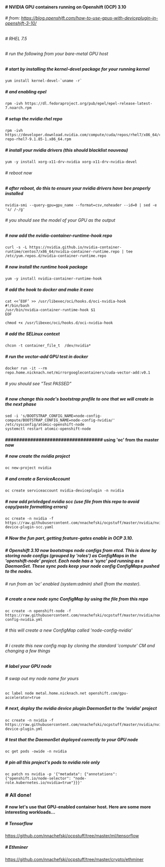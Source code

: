 ####  # NVIDIA GPU containers running on Openshift (OCP) 3.10
###### # from: https://blog.openshift.com/how-to-use-gpus-with-deviceplugin-in-openshift-3-10/ 
 
###### # RHEL 7.5
###### # run the following from your bare-metal GPU host
##### # start by installing the kernel-devel package for your running kernel
```
yum install kernel-devel-`uname -r`
```
##### # and enabling epel
```
rpm -ivh https://dl.fedoraproject.org/pub/epel/epel-release-latest-7.noarch.rpm
```
##### # setup the nvidia rhel repo 
```
rpm -ivh https://developer.download.nvidia.com/compute/cuda/repos/rhel7/x86_64/cuda-repo-rhel7-9.1.85-1.x86_64.rpm 
```
##### # install your nvidia drivers (this should blacklist nouveau)
```
yum -y install xorg-x11-drv-nvidia xorg-x11-drv-nvidia-devel
```
###### # reboot now
##### # after reboot, do this to ensure your nvidia drivers have bee properly installed
```
nvidia-smi --query-gpu=gpu_name --format=csv,noheader --id=0 | sed -e 's/ /-/g'
```
###### # you should see the model of your GPU as the output
##### # now add the nvidia-container-runtime-hook repo
```
curl -s -L https://nvidia.github.io/nvidia-container-runtime/centos7/x86_64/nvidia-container-runtime.repo | tee /etc/yum.repos.d/nvidia-container-runtime.repo
```
##### # now install the runtime hook package
```
yum -y install nvidia-container-runtime-hook
```
##### # add the hook to docker and make it exec
```
cat <<’EOF’ >> /usr/libexec/oci/hooks.d/oci-nvidia-hook
#!/bin/bash
/usr/bin/nvidia-container-runtime-hook $1
EOF

chmod +x /usr/libexec/oci/hooks.d/oci-nvidia-hook
```
##### # add the SELinux context
```
chcon -t container_file_t  /dev/nvidia*
```
##### # run the vector-add GPU test in docker
```
docker run -it --rm repo.home.nicknach.net/mirrorgooglecontainers/cuda-vector-add:v0.1
```
###### # you should see "Test PASSED"
##### # now change this node's bootstrap profile to one that we will create in the next phase
```
sed -i 's/BOOTSTRAP_CONFIG_NAME=node-config-compute/BOOTSTRAP_CONFIG_NAME=node-config-nvidia/' /etc/sysconfig/atomic-openshift-node
systemctl restart atomic-openshift-node
```
#### ################################### using 'oc' from the master now
##### # now create the nvidia project
```
oc new-project nvidia
```
##### # and create a ServiceAccount
```
oc create serviceaccount nvidia-deviceplugin -n nvidia
```
##### # now add privledged nvidia scc (use file from this repo to avoid copy/paste formatting errors)
```
oc create -n nvidia -f https://raw.githubusercontent.com/nnachefski/ocpstuff/master/nvidia/nvidia-device-plugin-scc.yaml
```
##### # Now the fun part, getting feature-gates enable in OCP 3.10.
##### # Openshift 3.10 now bootstraps node configs from etcd.  This is done by storing node configs (grouped by 'roles') as ConfigMaps in the 'openshift-node' project.  Each node has a 'sync' pod running as a DaemonSet.  These sync pods keep your node config ConfigMaps pushed to the nodes.
###### # run from an 'oc' enabled (system:admin) shell (from the master).
##### # create a new node sync ConfigMap by using the file from this repo
```
oc create -n openshift-node -f https://raw.githubusercontent.com/nnachefski/ocpstuff/master/nvidia/node-config-nvidia.yml
```
###### # this will create a new ConfigMap called 'node-config-nvidia'
###### # i create this new config map by cloning the standard 'compute' CM and changing a few things 
##### # label your GPU node
###### # swap out my node name for yours
```
oc label node metal.home.nicknach.net openshift.com/gpu-accelerator=true
```
##### # next, deploy the nvidia device plugin DaemonSet to the 'nvidia' project
```
oc create -n nvidia -f https://raw.githubusercontent.com/nnachefski/ocpstuff/master/nvidia/nvidia-device-plugin.yml
```
##### # test that the DaemonSet deployed correctly to your GPU node
```
oc get pods -owide -n nvidia
```
##### # pin all this project's pods to nvidia role only
```
oc patch ns nvidia -p '{"metadata": {"annotations": {"openshift.io/node-selector": "node-role.kubernetes.io/nvidia=true"}}}'
```
### # All done!  
#### # now let's use that GPU-enabled container host.  Here are some more interesting workloads...
##### # Tensorflow
https://github.com/nnachefski/ocpstuff/tree/master/ml/tensorflow
##### # Ethminer
https://github.com/nnachefski/ocpstuff/tree/master/crypto/ethminer
 